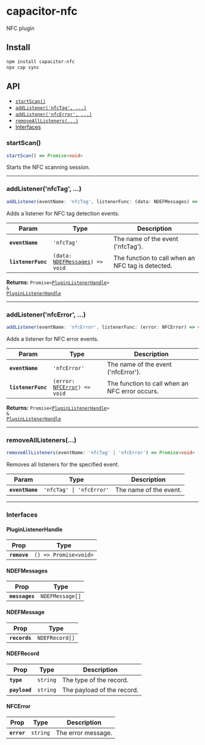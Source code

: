# capacitor-nfc

NFC plugin

## Install

```bash
npm install capacitor-nfc
npx cap sync
```

## API

<docgen-index>

* [`startScan()`](#startscan)
* [`addListener('nfcTag', ...)`](#addlistenernfctag-)
* [`addListener('nfcError', ...)`](#addlistenernfcerror-)
* [`removeAllListeners(...)`](#removealllisteners)
* [Interfaces](#interfaces)

</docgen-index>

<docgen-api>
<!--Update the source file JSDoc comments and rerun docgen to update the docs below-->

### startScan()

```typescript
startScan() => Promise<void>
```

Starts the NFC scanning session.

--------------------


### addListener('nfcTag', ...)

```typescript
addListener(eventName: 'nfcTag', listenerFunc: (data: NDEFMessages) => void) => Promise<PluginListenerHandle> & PluginListenerHandle
```

Adds a listener for NFC tag detection events.

| Param              | Type                                                                     | Description                                       |
| ------------------ | ------------------------------------------------------------------------ | ------------------------------------------------- |
| **`eventName`**    | <code>'nfcTag'</code>                                                    | The name of the event ('nfcTag').                 |
| **`listenerFunc`** | <code>(data: <a href="#ndefmessages">NDEFMessages</a>) =&gt; void</code> | The function to call when an NFC tag is detected. |

**Returns:** <code>Promise&lt;<a href="#pluginlistenerhandle">PluginListenerHandle</a>&gt; & <a href="#pluginlistenerhandle">PluginListenerHandle</a></code>

--------------------


### addListener('nfcError', ...)

```typescript
addListener(eventName: 'nfcError', listenerFunc: (error: NFCError) => void) => Promise<PluginListenerHandle> & PluginListenerHandle
```

Adds a listener for NFC error events.

| Param              | Type                                                              | Description                                    |
| ------------------ | ----------------------------------------------------------------- | ---------------------------------------------- |
| **`eventName`**    | <code>'nfcError'</code>                                           | The name of the event ('nfcError').            |
| **`listenerFunc`** | <code>(error: <a href="#nfcerror">NFCError</a>) =&gt; void</code> | The function to call when an NFC error occurs. |

**Returns:** <code>Promise&lt;<a href="#pluginlistenerhandle">PluginListenerHandle</a>&gt; & <a href="#pluginlistenerhandle">PluginListenerHandle</a></code>

--------------------


### removeAllListeners(...)

```typescript
removeAllListeners(eventName: 'nfcTag' | 'nfcError') => Promise<void>
```

Removes all listeners for the specified event.

| Param           | Type                                | Description            |
| --------------- | ----------------------------------- | ---------------------- |
| **`eventName`** | <code>'nfcTag' \| 'nfcError'</code> | The name of the event. |

--------------------


### Interfaces


#### PluginListenerHandle

| Prop         | Type                                      |
| ------------ | ----------------------------------------- |
| **`remove`** | <code>() =&gt; Promise&lt;void&gt;</code> |


#### NDEFMessages

| Prop           | Type                       |
| -------------- | -------------------------- |
| **`messages`** | <code>NDEFMessage[]</code> |


#### NDEFMessage

| Prop          | Type                      |
| ------------- | ------------------------- |
| **`records`** | <code>NDEFRecord[]</code> |


#### NDEFRecord

| Prop          | Type                | Description                |
| ------------- | ------------------- | -------------------------- |
| **`type`**    | <code>string</code> | The type of the record.    |
| **`payload`** | <code>string</code> | The payload of the record. |


#### NFCError

| Prop        | Type                | Description        |
| ----------- | ------------------- | ------------------ |
| **`error`** | <code>string</code> | The error message. |

</docgen-api>
